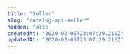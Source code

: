 ```yaml
---
title: "Seller"
slug: "catalog-api-seller"
hidden: false
createdAt: "2020-02-05T23:07:29.210Z"
updatedAt: "2020-02-05T23:07:29.210Z"
---
```

